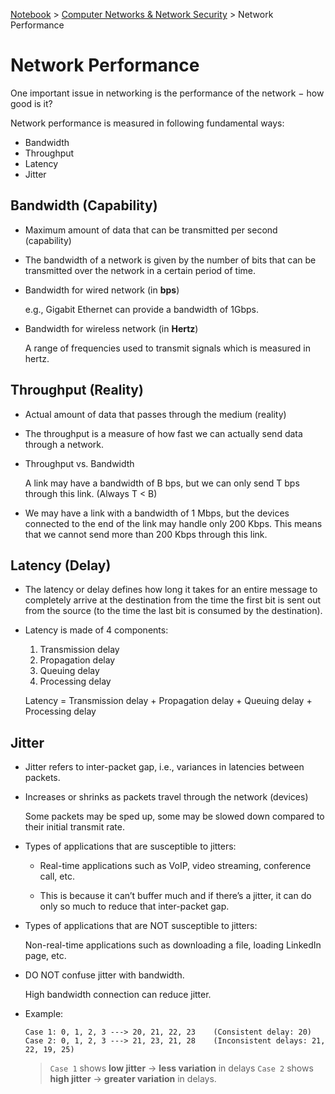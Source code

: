 <a href="../">Notebook</a> > <a href="./">Computer Networks & Network Security</a> > Network Performance

# Network Performance



One important issue in networking is the performance of the network − how good is it?

Network performance is measured in following fundamental ways:

* Bandwidth
* Throughput
* Latency
* Jitter



## Bandwidth (Capability)

* Maximum amount of data that can be transmitted per second (capability)

* The bandwidth of a network is given by the number of bits that can be transmitted over the network in a certain period of time.

- Bandwidth for wired network (in **bps**)    

  e.g., Gigabit Ethernet can provide a bandwidth of 1Gbps.

- Bandwidth for wireless network (in **Hertz**)    

  A range of frequencies used to transmit signals which is measured in hertz.



## Throughput (Reality)

- Actual amount of data that passes through the medium (reality)

- The throughput is a measure of how fast we can actually send data through a network.

- Throughput vs. Bandwidth

  A link may have a bandwidth of B bps, but we can only send T bps through this link. (Always T < B)

* We may have a link with a bandwidth of 1 Mbps, but the devices connected to the end of the link may handle only 200 Kbps. This means that we cannot send more than 200 Kbps through this link.



## Latency (Delay)

* The latency or delay defines how long it takes for an entire message to completely arrive at the destination from the time the first bit is sent out from the source (to the time the last bit is consumed by the destination).

* Latency is made of 4 components:    

  1. Transmission delay
  2. Propagation delay
  3. Queuing delay
  4. Processing delay

  Latency = Transmission delay + Propagation delay + Queuing delay + Processing delay



## Jitter

* Jitter refers to inter-packet gap, i.e., variances in latencies between packets.

* Increases or shrinks as packets travel through the network (devices)

  Some packets may be sped up, some may be slowed down compared to their initial transmit rate.

* Types of applications that are susceptible to jitters:

  - Real-time applications such as VoIP, video streaming, conference call, etc.

  - This is because it can’t buffer much and if there’s a jitter, it can do only so much to reduce that inter-packet gap.

* Types of applications that are NOT susceptible to jitters:

  Non-real-time applications such as downloading a file, loading LinkedIn page, etc.

* DO NOT confuse jitter with bandwidth.

  High bandwidth connection can reduce jitter.

* Example:

  ```plain
  Case 1: 0, 1, 2, 3 ---> 20, 21, 22, 23    (Consistent delay: 20)
  Case 2: 0, 1, 2, 3 ---> 21, 23, 21, 28    (Inconsistent delays: 21, 22, 19, 25)
  ```

  > `Case 1` shows **low jitter** → **less variation** in delays `Case 2` shows **high jitter** → **greater variation** in delays.